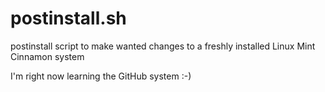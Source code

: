 # postinstall.sh
postinstall script to make wanted changes to a freshly installed Linux Mint Cinnamon system

I'm right now learning the GitHub system :-)
